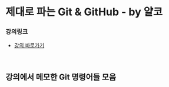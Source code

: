 # 제대로 파는 Git & GitHub - by 얄코

### 강의링크
- [강의 바로가기](https://www.inflearn.com/course/%EC%A0%9C%EB%8C%80%EB%A1%9C-%ED%8C%8C%EB%8A%94-%EA%B9%83)
<br>

## 강의에서 메모한 Git 명령어들 모음
